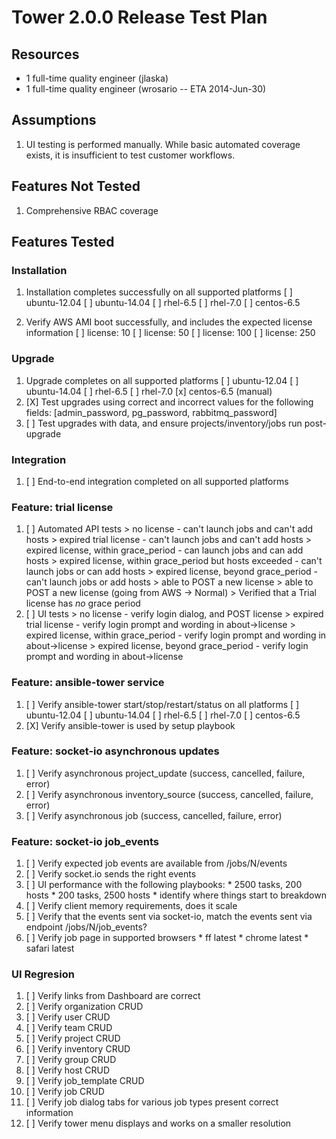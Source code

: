 # Tower 2.0.0 Release Test Plan

## Resources
* 1 full-time quality engineer (jlaska)
* 1 full-time quality engineer (wrosario -- ETA 2014-Jun-30)

## Assumptions
1. UI testing is performed manually.  While basic automated coverage exists, it is insufficient to test customer workflows.

## Features Not Tested
1. Comprehensive RBAC coverage

## Features Tested

### Installation
1. Installation completes successfully on all supported platforms
    [ ] ubuntu-12.04
    [ ] ubuntu-14.04
    [ ] rhel-6.5
    [ ] rhel-7.0
    [ ] centos-6.5

2. Verify AWS AMI boot successfully, and includes the expected license information
    [ ] license: 10
    [ ] license: 50
    [ ] license: 100
    [ ] license: 250

### Upgrade
1. Upgrade completes on all supported platforms
    [ ] ubuntu-12.04
    [ ] ubuntu-14.04
    [ ] rhel-6.5
    [ ] rhel-7.0
    [x] centos-6.5 (manual)
2. [X] Test upgrades using correct and incorrect values for the following fields: [admin_password, pg_password, rabbitmq_password]
3. [ ] Test upgrades with data, and ensure projects/inventory/jobs run post-upgrade

### Integration
1. [ ] End-to-end integration completed on all supported platforms

### Feature: trial license
1. [ ] Automated API tests
       > no license - can't launch jobs and can't add hosts
       > expired trial license - can't launch jobs and can't add hosts
       > expired license, within grace_period - can launch jobs and can add hosts
       > expired license, within grace_period but hosts exceeded - can't launch jobs or can add hosts
       > expired license, beyond grace_period - can't launch jobs or add hosts
       > able to POST a new license
       > able to POST a new license (going from AWS -> Normal)
       > Verified that a Trial license has _no_ grace period
2. [ ] UI tests
       > no license - verify login dialog, and POST license
       > expired trial license - verify login prompt and wording in about->license
       > expired license, within grace_period - verify login prompt and wording in about->license
       > expired license, beyond grace_period - verify login prompt and wording in about->license

### Feature: ansible-tower service
1. [ ] Verify ansible-tower start/stop/restart/status on all platforms
       [ ] ubuntu-12.04
       [ ] ubuntu-14.04
       [ ] rhel-6.5
       [ ] rhel-7.0
       [ ] centos-6.5
1. [X] Verify ansible-tower is used by setup playbook

### Feature: socket-io asynchronous updates
1. [ ] Verify asynchronous project_update (success, cancelled, failure, error)
1. [ ] Verify asynchronous inventory_source (success, cancelled, failure, error)
1. [ ] Verify asynchronous job (success, cancelled, failure, error)

### Feature: socket-io job_events
1. [ ] Verify expected job events are available from /jobs/N/events
1. [ ] Verify socket.io sends the right events
1. [ ] UI performance with the following playbooks:
       * 2500 tasks, 200 hosts
       * 200 tasks, 2500 hosts
       * identify where things start to breakdown
1. [ ] Verify client memory requirements, does it scale
1. [ ] Verify that the events sent via socket-io, match the events sent via endpoint /jobs/N/job_events?
1. [ ] Verify job page in supported browsers
       * ff latest
       * chrome latest
       * safari latest

### UI Regresion
1. [ ] Verify links from Dashboard are correct
2. [ ] Verify organization CRUD
3. [ ] Verify user CRUD
4. [ ] Verify team CRUD
5. [ ] Verify project CRUD
6. [ ] Verify inventory CRUD
7. [ ] Verify group CRUD
8. [ ] Verify host CRUD
9. [ ] Verify job_template CRUD
10. [ ] Verify job CRUD
11. [ ] Verify job dialog tabs for various job types present correct information
12. [ ] Verify tower menu displays and works on a smaller resolution
